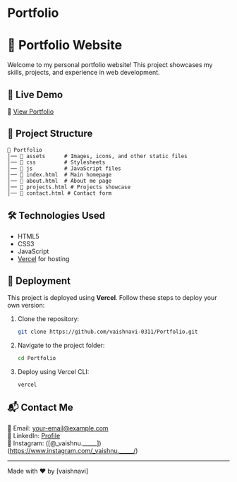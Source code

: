 # Portfolio

# 🚀 Portfolio Website

Welcome to my personal portfolio website! This project showcases my skills, projects, and experience in web development.

## 🌟 Live Demo
🔗 [View Portfolio](https://your-portfolio-link.vercel.app/)

## 📂 Project Structure
```
📁 Portfolio
│── 📁 assets      # Images, icons, and other static files
│── 📁 css         # Stylesheets
│── 📁 js          # JavaScript files
│── 📄 index.html  # Main homepage
│── 📄 about.html  # About me page
│── 📄 projects.html # Projects showcase
│── 📄 contact.html # Contact form
```

## 🛠️ Technologies Used
- HTML5
- CSS3
- JavaScript
- [Vercel](https://vercel.com/) for hosting

## 🚀 Deployment
This project is deployed using **Vercel**. Follow these steps to deploy your own version:

1. Clone the repository:
   ```bash
   git clone https://github.com/vaishnavi-0311/Portfolio.git
   ```
2. Navigate to the project folder:
   ```bash
   cd Portfolio
   ```
3. Deploy using Vercel CLI:
   ```bash
   vercel
   ```

## 📬 Contact Me

📧 Email: your-email@example.com  
💼 LinkedIn: [Profile](https://www.linkedin.com/in/vaishnavi-kundapur-b54742214)  
📸 Instagram: ([@_vaishnu._____])(https://www.instagram.com/_vaishnu._____/)  
 

---
Made with ❤️ by [vaishnavi]
